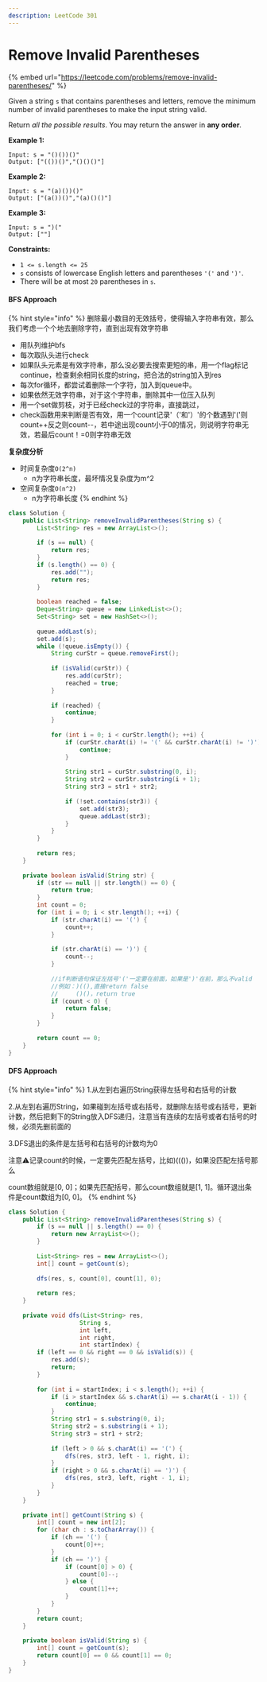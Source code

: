 ```yaml
---
description: LeetCode 301
---
```


# Remove Invalid Parentheses

{% embed url="https://leetcode.com/problems/remove-invalid-parentheses/" %}



Given a string `s` that contains parentheses and letters, remove the minimum number of invalid parentheses to make the input string valid.

Return _all the possible results_. You may return the answer in **any order**.

**Example 1:**

```
Input: s = "()())()"
Output: ["(())()","()()()"]
```

**Example 2:**

```
Input: s = "(a)())()"
Output: ["(a())()","(a)()()"]
```

**Example 3:**

```
Input: s = ")("
Output: [""]
```

**Constraints:**

* `1 <= s.length <= 25`
* `s` consists of lowercase English letters and parentheses `'('` and `')'`.
* There will be at most `20` parentheses in `s`.

#### BFS Approach

{% hint style="info" %}
删除最小数目的无效括号，使得输入字符串有效，那么我们考虑一个个地去删除字符，直到出现有效字符串

* 用队列维护bfs
* 每次取队头进行check
* 如果队头元素是有效字符串，那么没必要去搜索更短的串，用一个flag标记continue，检查剩余相同长度的string，把合法的string加入到res
* 每次for循环，都尝试着删除一个字符，加入到queue中。
* 如果依然无效字符串，对于这个字符串，删除其中一位压入队列
* 用一个set做剪枝，对于已经check过的字符串，直接跳过，
* check函数用来判断是否有效，用一个count记录'（'和'）'的个数遇到'('则count++反之则count--，若中途出现count小于0的情况，则说明字符串无效，若最后count！=0则字符串无效

**复杂度分析**

* 时间复杂度`O(2^n)`
  * n为字符串长度，最坏情况复杂度为m^2
* 空间复杂度`O(n^2)`
  * n为字符串长度
{% endhint %}

```java
class Solution {
    public List<String> removeInvalidParentheses(String s) {
        List<String> res = new ArrayList<>();
        
        if (s == null) {
            return res;
        }
        if (s.length() == 0) {
            res.add("");
            return res;
        }
        
        boolean reached = false;
        Deque<String> queue = new LinkedList<>();
        Set<String> set = new HashSet<>();
        
        queue.addLast(s);
        set.add(s);
        while (!queue.isEmpty()) {
            String curStr = queue.removeFirst();
            
            if (isValid(curStr)) {
                res.add(curStr);
                reached = true;
            }
            
            if (reached) {
                continue;
            }
            
            for (int i = 0; i < curStr.length(); ++i) {
                if (curStr.charAt(i) != '(' && curStr.charAt(i) != ')') {
                    continue;
                }
                
                String str1 = curStr.substring(0, i);
                String str2 = curStr.substring(i + 1);
                String str3 = str1 + str2;
                
                if (!set.contains(str3)) {
                    set.add(str3);
                    queue.addLast(str3);
                }
            }
        }
        
        return res;
    }
    
    private boolean isValid(String str) {
        if (str == null || str.length() == 0) {
            return true;
        }
        int count = 0;
        for (int i = 0; i < str.length(); ++i) {
            if (str.charAt(i) == '(') {
                count++;
            }
            
            if (str.charAt(i) == ')') {
                count--;
            }
            
            //if判断语句保证左括号'('一定要在前面，如果是')'在前，那么不valid
            //例如：)((),直接return false
            //     ()()，return true
            if (count < 0) {
                return false;
            }
        }
        
        return count == 0;
    }
}
```

#### DFS Approach

{% hint style="info" %}
1.从左到右遍历String获得左括号和右括号的计数

2.从左到右遍历String，如果碰到左括号或右括号，就删除左括号或右括号，更新计数，然后把剩下的String放入DFS递归，注意当有连续的左括号或者右括号的时候，必须先删前面的

3.DFS退出的条件是左括号和右括号的计数均为0

注意⚠️记录count的时候，一定要先匹配左括号，比如)((())，如果没匹配左括号那么

count数组就是\[0, 0]；如果先匹配括号，那么count数组就是\[1, 1]。循环退出条件是count数组为\[0, 0]。
{% endhint %}

```java
class Solution {
    public List<String> removeInvalidParentheses(String s) {
        if (s == null || s.length() == 0) {
            return new ArrayList<>();
        }
        
        List<String> res = new ArrayList<>();
        int[] count = getCount(s);
        
        dfs(res, s, count[0], count[1], 0);
        
        return res;
    }
    
    private void dfs(List<String> res,
                    String s,
                    int left,
                    int right,
                    int startIndex) {
        if (left == 0 && right == 0 && isValid(s)) {
            res.add(s);
            return;
        }
        
        for (int i = startIndex; i < s.length(); ++i) {
            if (i > startIndex && s.charAt(i) == s.charAt(i - 1)) {
                continue;
            }
            String str1 = s.substring(0, i);
            String str2 = s.substring(i + 1);
            String str3 = str1 + str2;
            
            if (left > 0 && s.charAt(i) == '(') {
                dfs(res, str3, left - 1, right, i);    
            }
            if (right > 0 && s.charAt(i) == ')') {
                dfs(res, str3, left, right - 1, i);
            }
        }
    }
    
    private int[] getCount(String s) {
        int[] count = new int[2];
        for (char ch : s.toCharArray()) {
            if (ch == '(') {
                count[0]++;
            }
            if (ch == ')') {
                if (count[0] > 0) {
                    count[0]--;
                } else {
                    count[1]++;
                }
            }
        }
        return count;
    }
    
    private boolean isValid(String s) {
        int[] count = getCount(s);
        return count[0] == 0 && count[1] == 0;
    }
}
```
